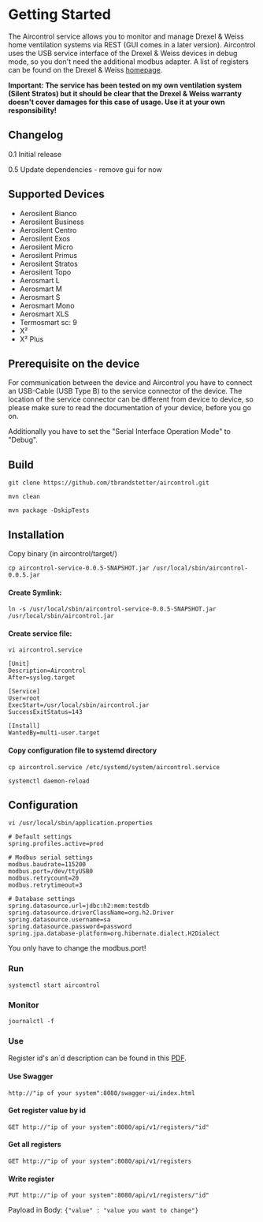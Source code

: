 # Getting Started
The Aircontrol service allows you to monitor and manage Drexel & Weiss home ventilation systems via REST (GUI comes in a later version). Aircontrol uses the USB service interface of the Drexel & Weiss devices in debug mode, so you don't need the additional modbus adapter. A list of registers can be found on the Drexel & Weiss [homepage](http://filter.drexel-weiss.at/HP/Upload/Dateien/900.6667_00_TI_Modbus_Parameter_V4.01_DE.pdf).

**Important: The service has been tested on my own ventilation system (Silent Stratos) but it should be clear that the Drexel & Weiss warranty doesn't cover damages for this case of usage. Use it at your own responsibility!**

## Changelog
0.1 Initial release

0.5 Update dependencies - remove gui for now

## Supported Devices

- Aerosilent Bianco
- Aerosilent Business
- Aerosilent Centro
- Aerosilent Exos
- Aerosilent Micro
- Aerosilent Primus
- Aerosilent Stratos
- Aerosilent Topo
- Aerosmart L
- Aerosmart M
- Aerosmart S
- Aerosmart Mono
- Aerosmart XLS
- Termosmart sc: 9
- X²
- X² Plus

## Prerequisite on the device
For communication between the device and Aircontrol you have to connect an USB-Cable (USB Type B) to the service connector of the device. The location of the service connector can be different from device to device, so please make sure to read the documentation of your device, before you go on.

Additionally you have to set the "Serial Interface Operation Mode" to "Debug".

## Build
``git clone https://github.com/tbrandstetter/aircontrol.git``

``mvn clean``

``mvn package -DskipTests``

## Installation
Copy binary (in aircontrol/target/)

``cp aircontrol-service-0.0.5-SNAPSHOT.jar /usr/local/sbin/aircontrol-0.0.5.jar``

#### Create Symlink:

``ln -s /usr/local/sbin/aircontrol-service-0.0.5-SNAPSHOT.jar /usr/local/sbin/aircontrol.jar``

#### Create service file:
``vi aircontrol.service``
```
[Unit]
Description=Aircontrol
After=syslog.target

[Service]
User=root
ExecStart=/usr/local/sbin/aircontrol.jar
SuccessExitStatus=143

[Install]
WantedBy=multi-user.target
```

#### Copy configuration file to systemd directory
``cp aircontrol.service /etc/systemd/system/aircontrol.service``

``systemctl daemon-reload``

## Configuration
``vi /usr/local/sbin/application.properties``
```
# Default settings
spring.profiles.active=prod

# Modbus serial settings
modbus.baudrate=115200
modbus.port=/dev/ttyUSB0
modbus.retrycount=20
modbus.retrytimeout=3

# Database settings
spring.datasource.url=jdbc:h2:mem:testdb
spring.datasource.driverClassName=org.h2.Driver
spring.datasource.username=sa
spring.datasource.password=password
spring.jpa.database-platform=org.hibernate.dialect.H2Dialect
```
You only have to change the modbus.port!

### Run
``systemctl start aircontrol``

### Monitor
``journalctl -f ``

### Use
Register id's an`d description can be found in this [PDF](http://filter.drexel-weiss.at/HP/Upload/Dateien/900.6667_00_TI_Modbus_Parameter_V4.01_DE.pdf).

#### Use Swagger
``http://"ip of your system":8080/swagger-ui/index.html``

#### Get register value by id
``GET http://"ip of your system":8080/api/v1/registers/"id"``

#### Get all registers
``GET http://"ip of your system":8080/api/v1/registers``

#### Write register
``PUT http://"ip of your system":8080/api/v1/registers/"id"``

Payload in Body: ``{"value" : "value you want to change"}``

